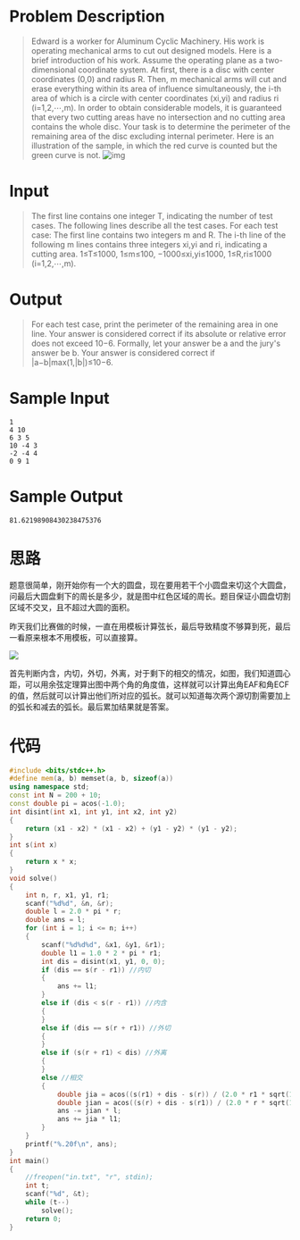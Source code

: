 # Problem Description

> Edward is a worker for Aluminum Cyclic Machinery. His work is operating mechanical arms to cut out designed models. Here is a brief introduction of his work.
> Assume the operating plane as a two-dimensional coordinate system. At first, there is a disc with center coordinates (0,0) and radius R. Then, m mechanical arms will cut and erase everything within its area of influence simultaneously, the i-th area of which is a circle with center coordinates (xi,yi) and radius ri (i=1,2,⋯,m). In order to obtain considerable models, it is guaranteed that every two cutting areas have no intersection and no cutting area contains the whole disc.
> Your task is to determine the perimeter of the remaining area of the disc excluding internal perimeter.
> Here is an illustration of the sample, in which the red curve is counted but the green curve is not.
> ![img](http://acm.hdu.edu.cn/data/images/C722-1005-1.jpg)

 

# Input

> The first line contains one integer T, indicating the number of test cases.
> The following lines describe all the test cases. For each test case:
> The first line contains two integers m and R.
> The i-th line of the following m lines contains three integers xi,yi and ri, indicating a cutting area.
> 1≤T≤1000, 1≤m≤100, −1000≤xi,yi≤1000, 1≤R,ri≤1000 (i=1,2,⋯,m).

# Output

> For each test case, print the perimeter of the remaining area in one line. Your answer is considered correct if its absolute or relative error does not exceed 10−6.
> Formally, let your answer be a and the jury's answer be b. Your answer is considered correct if |a−b|max(1,|b|)≤10−6.



# Sample Input

```
1
4 10
6 3 5
10 -4 3
-2 -4 4
0 9 1
```



# Sample Output

```
81.62198908430238475376
```

 # 思路

题意很简单，刚开始你有一个大的圆盘，现在要用若干个小圆盘来切这个大圆盘，问最后大圆盘剩下的周长是多少，就是图中红色区域的周长。题目保证小圆盘切割区域不交叉，且不超过大圆的面积。

昨天我们比赛做的时候，一直在用模板计算弦长，最后导致精度不够算到死，最后一看原来根本不用模板，可以直接算。

![](http://oqejwrpsj.bkt.clouddn.com/18-8-7/27517538.jpg)

首先判断内含，内切，外切，外离，对于剩下的相交的情况，如图，我们知道圆心距，可以用余弦定理算出图中两个角的角度值，这样就可以计算出角EAF和角ECF的值，然后就可以计算出他们所对应的弧长。就可以知道每次两个源切割需要加上的弧长和减去的弧长。最后累加结果就是答案。

# 代码

```cpp
#include <bits/stdc++.h>
#define mem(a, b) memset(a, b, sizeof(a))
using namespace std;
const int N = 200 + 10;
const double pi = acos(-1.0);
int disint(int x1, int y1, int x2, int y2)
{
    return (x1 - x2) * (x1 - x2) + (y1 - y2) * (y1 - y2);
}
int s(int x)
{
    return x * x;
}
void solve()
{
    int n, r, x1, y1, r1;
    scanf("%d%d", &n, &r);
    double l = 2.0 * pi * r;
    double ans = l;
    for (int i = 1; i <= n; i++)
    {
        scanf("%d%d%d", &x1, &y1, &r1);
        double l1 = 1.0 * 2 * pi * r1;
        int dis = disint(x1, y1, 0, 0);
        if (dis == s(r - r1)) //内切
        {
            ans += l1;
        }
        else if (dis < s(r - r1)) //内含
        {
        }
        else if (dis == s(r + r1)) //外切
        {
        }
        else if (s(r + r1) < dis) //外离
        {
        }
        else //相交
        {
            double jia = acos((s(r1) + dis - s(r)) / (2.0 * r1 * sqrt(1.0 * dis))) / pi;
            double jian = acos((s(r) + dis - s(r1)) / (2.0 * r * sqrt(1.0 * dis))) / pi;
            ans -= jian * l;
            ans += jia * l1;
        }
    }
    printf("%.20f\n", ans);
}
int main()
{
    //freopen("in.txt", "r", stdin);
    int t;
    scanf("%d", &t);
    while (t--)
        solve();
    return 0;
}
```

